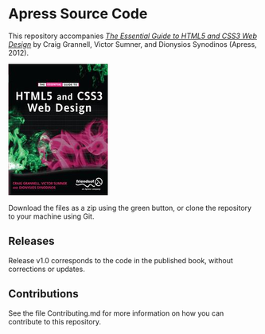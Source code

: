 # Apress Source Code

This repository accompanies [*The Essential Guide to HTML5 and CSS3 Web Design*](http://www.apress.com/9781430237860) by Craig Grannell, Victor Sumner, and Dionysios Synodinos (Apress, 2012).

![Cover image](9781430237860.jpg)

Download the files as a zip using the green button, or clone the repository to your machine using Git.

## Releases

Release v1.0 corresponds to the code in the published book, without corrections or updates.

## Contributions

See the file Contributing.md for more information on how you can contribute to this repository.
